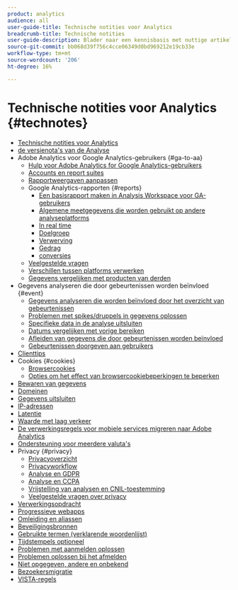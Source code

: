 ```yaml
---
product: analytics
audience: all
user-guide-title: Technische notities voor Analytics
breadcrumb-title: Technische notities
user-guide-description: Blader naar een kennisbasis met nuttige artikelen die niet bij een bepaalde Analytics-tool of component horen.
source-git-commit: bb068d39f756c4cce06349d0bd969212e19cb33e
workflow-type: tm+mt
source-wordcount: '206'
ht-degree: 16%

---
```



# Technische notities voor Analytics {#technotes}

+ [Technische notities voor Analytics](home.md)
+ [ de versienota&#39;s van de Analyse ](https://experienceleague.adobe.com/en/docs/analytics/release-notes/latest)
+ Adobe Analytics voor Google Analytics-gebruikers {#ga-to-aa}
   + [Hulp voor Adobe Analytics for Google Analytics-gebruikers](ga-to-aa/home.md)
   + [Accounts en report suites](ga-to-aa/accounts.md)
   + [Rapportweergaven aanpassen](ga-to-aa/customization.md)
   + Google Analytics-rapporten {#reports}
      + [Een basisrapport maken in Analysis Workspace voor GA-gebruikers](ga-to-aa/reports/create-report.md)
      + [Algemene meetgegevens die worden gebruikt op andere analyseplatforms](ga-to-aa/reports/common-metrics.md)
      + [In real time](ga-to-aa/reports/realtime-reports.md)
      + [Doelgroep](ga-to-aa/reports/audience-reports.md)
      + [Verwerving](ga-to-aa/reports/acquisition-reports.md)
      + [Gedrag](ga-to-aa/reports/behavior-reports.md)
      + [conversies](ga-to-aa/reports/conversions-reports.md)
   + [Veelgestelde vragen](ga-to-aa/faq.md)
   + [Verschillen tussen platforms verwerken](ga-to-aa/processing-differences.md)
   + [Gegevens vergelijken met producten van derden](ga-to-aa/compare-data.md)
+ Gegevens analyseren die door gebeurtenissen worden beïnvloed {#event}
   + [Gegevens analyseren die worden beïnvloed door het overzicht van gebeurtenissen](event/overview.md)
   + [Problemen met spikes/druppels in gegevens oplossen](event/spikes-drops.md)
   + [Specifieke data in de analyse uitsluiten](event/segments.md)
   + [Datums vergelijken met vorige bereiken](event/compare-dates.md)
   + [Afleiden van gegevens die door gebeurtenissen worden beïnvloed](event/calcmetrics.md)
   + [Gebeurtenissen doorgeven aan gebruikers](event/communicate.md)
+ [Clienttips](client-hints.md)
+ Cookies {#cookies}
   + [Browsercookies](cookies/cookies.md)
   + [Opties om het effect van browsercookiebeperkingen te beperken](cookies/cookieless.md)
+ [Bewaren van gegevens](data-retention.md)
+ [Domeinen](domains.md)
+ [Gegevens uitsluiten](exclude-data.md)
+ [IP-adressen](ip-addresses.md)
+ [Latentie](latency.md)
+ [Waarde met laag verkeer](low-traffic.md)
+ [De verwerkingsregels voor mobiele services migreren naar Adobe Analytics](migrate-mobile.md)
+ [Ondersteuning voor meerdere valuta&#39;s](multicurrency.md)
+ Privacy {#privacy}
   + [Privacyoverzicht](privacy/privacy-overview.md)
   + [Privacyworkflow](privacy/privacy-workflow.md)
   + [Analyse en GDPR](privacy/gdpr.md)
   + [Analyse en CCPA](privacy/ccpa.md)
   + [Vrijstelling van analysen en CNIL-toestemming](privacy/cnil-consent-exemption.md)
   + [Veelgestelde vragen over privacy](privacy/faq.md)
+ [Verwerkingsopdracht](processing-order.md)
+ [Progressieve webapps](pwa.md)
+ [Omleiding en aliassen](redirects.md)
+ [Beveiligingsbronnen](security.md)
+ [Gebruikte termen (verklarende woordenlijst)](terms.md)
+ [Tijdstempels optioneel](timestamps-optional.md)
+ [Problemen met aanmelden oplossen](troubleshoot-login.md)
+ [Problemen oplossen bij het afmelden](troubleshoot-sessions.md)
+ [Niet opgegeven, andere en onbekend](unspecified.md)
+ [Bezoekersmigratie](visitor-migration.md)
+ [VISTA-regels](vista.md)

